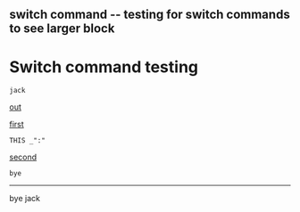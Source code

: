 switch command -- testing for switch commands to see larger block
---
# Switch command testing

    jack

[out](#:first "save:")

[first](# ":| sub THIS, _':second'")

    THIS _":"

[second]()

    bye
---
bye jack
